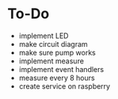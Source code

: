 # To-Do

- implement LED
- make circuit diagram
- make sure pump works
- implement measure
- implement event handlers
- measure every 8 hours
- create service on raspberry
